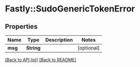 # Fastly::SudoGenericTokenError

## Properties

| Name | Type | Description | Notes |
| ---- | ---- | ----------- | ----- |
| **msg** | **String** |  | [optional] |

[[Back to API list]](../../README.md#endpoints) [[Back to README]](../../README.md)

